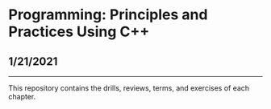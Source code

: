 # Programming: Principles and Practices Using C++

## 1/21/2021
---------
This repository contains the drills, reviews, terms, and exercises of each chapter.
